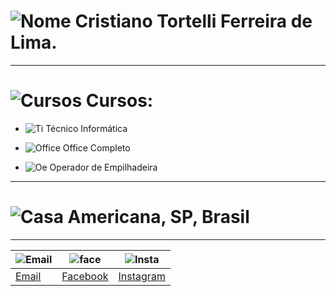# ![Nome](http://learncodeonline.in/mascot.png) Cristiano Tortelli Ferreira de Lima.
---

# ![Cursos](https://hscprojects.com/wp-content/uploads/2017/10/book-16-245565.png) Cursos:

* ![Ti](https://img.informer.com/icons/png/16/3561/3561440.png) Técnico Informática

* ![Office](https://encrypted-tbn0.gstatic.com/images?q=tbn:ANd9GcQ2eYGSZHuiG4_XwyzmQTE_cuNXKIZrmpDaE0MvOsBjeTctx5v8yg) Office Completo

* ![Oe](https://i.cashbacksrv.com/quidco_com/p/static/uploads/a/img/merchant/favicons/16/easyterra-car-hire.png?uft=1561388500) Operador de Empilhadeira

---

# ![Casa](https://image4.owler.com/logo/town-of-hillsboro-beach_owler_20160227_142008_large.png) Americana, SP, Brasil
 
***
|![Email](http://freedownloadscenter.com/icons/png/32/1670/1670360.png)|![face](https://www.visiblelogic.com/blog/wp-content/uploads/2012/11/facebook_32.png)|![Insta](http://iradex.net/wp-content/uploads/2018/10/instagram-logo.png)|
|------|---------|----------|
|[Email](mailto:hoornettmonster@gmail.com)|[Facebook](https://www.facebook.com/tortellee)|[Instagram](https://www.instagram.com/cristiano.tortellii/)
         

